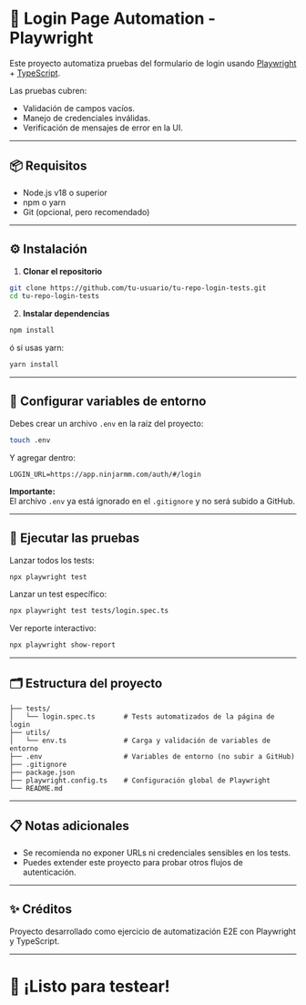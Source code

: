 # 🧪 Login Page Automation - Playwright

Este proyecto automatiza pruebas del formulario de login usando [Playwright](https://playwright.dev/) + [TypeScript](https://www.typescriptlang.org/).

Las pruebas cubren:

- Validación de campos vacíos.
- Manejo de credenciales inválidas.
- Verificación de mensajes de error en la UI.

---

## 📦 Requisitos

- Node.js v18 o superior
- npm o yarn
- Git (opcional, pero recomendado)

---

## ⚙️ Instalación

1. **Clonar el repositorio**

```bash
git clone https://github.com/tu-usuario/tu-repo-login-tests.git
cd tu-repo-login-tests
```

2. **Instalar dependencias**

```bash
npm install
```
ó si usas yarn:

```bash
yarn install
```

---

## 🔐 Configurar variables de entorno

Debes crear un archivo `.env` en la raíz del proyecto:

```bash
touch .env
```

Y agregar dentro:

```
LOGIN_URL=https://app.ninjarmm.com/auth/#/login
```

**Importante:**  
El archivo `.env` ya está ignorado en el `.gitignore` y no será subido a GitHub.

---

## 🏃 Ejecutar las pruebas

Lanzar todos los tests:

```bash
npx playwright test
```

Lanzar un test específico:

```bash
npx playwright test tests/login.spec.ts
```

Ver reporte interactivo:

```bash
npx playwright show-report
```

---

## 🗂️ Estructura del proyecto

```
├── tests/
│   └── login.spec.ts       # Tests automatizados de la página de login
├── utils/
│   └── env.ts              # Carga y validación de variables de entorno
├── .env                    # Variables de entorno (no subir a GitHub)
├── .gitignore
├── package.json
├── playwright.config.ts    # Configuración global de Playwright
└── README.md
```

---

## 📋 Notas adicionales

- Se recomienda no exponer URLs ni credenciales sensibles en los tests.
- Puedes extender este proyecto para probar otros flujos de autenticación.

---

## ✨ Créditos

Proyecto desarrollado como ejercicio de automatización E2E con Playwright y TypeScript.

---

# 🚀 ¡Listo para testear!
